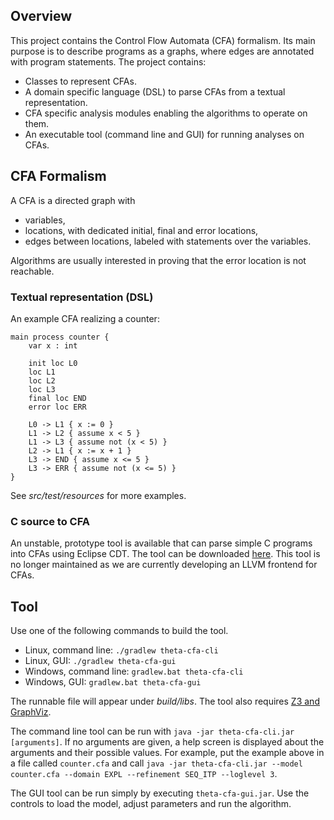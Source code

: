 
## Overview

This project contains the Control Flow Automata (CFA) formalism. Its main purpose is to describe programs as a graphs, where edges are annotated with program statements. The project contains:

* Classes to represent CFAs.
* A domain specific language (DSL) to parse CFAs from a textual representation.
* CFA specific analysis modules enabling the algorithms to operate on them.
* An executable tool (command line and GUI) for running analyses on CFAs.

## CFA Formalism

A CFA is a directed graph with

* variables,
* locations, with dedicated initial, final and error locations,
* edges between locations, labeled with statements over the variables.

Algorithms are usually interested in proving that the error location is not reachable.

### Textual representation (DSL)

An example CFA realizing a counter:

```
main process counter {
    var x : int

    init loc L0
    loc L1
    loc L2
    loc L3
    final loc END
    error loc ERR

    L0 -> L1 { x := 0 }
    L1 -> L2 { assume x < 5 }
    L1 -> L3 { assume not (x < 5) }
    L2 -> L1 { x := x + 1 }
    L3 -> END { assume x <= 5 }
    L3 -> ERR { assume not (x <= 5) }
}
```

See _src/test/resources_ for more examples.

### C source to CFA

An unstable, prototype tool is available that can parse simple C programs into CFAs using Eclipse CDT. The tool can be downloaded [here](http://home.mit.bme.hu/~hajdua/theta/c-to-cfa.jar). This tool is no longer maintained as we are currently developing an LLVM frontend for CFAs.

## Tool

Use one of the following commands to build the tool.

- Linux, command line: `./gradlew theta-cfa-cli`
- Linux, GUI: `./gradlew theta-cfa-gui`
- Windows, command line: `gradlew.bat theta-cfa-cli`
- Windows, GUI: `gradlew.bat theta-cfa-gui`

The runnable file will appear under _build/libs_. The tool also requires [Z3 and GraphViz](../doc/Dependencies.md).

The command line tool can be run with `java -jar theta-cfa-cli.jar [arguments]`. If no arguments are given, a help screen is displayed about the arguments and their possible values. For example, put the example above in a file called `counter.cfa` and call `java -jar theta-cfa-cli.jar --model counter.cfa --domain EXPL --refinement SEQ_ITP --loglevel 3`.

The GUI tool can be run simply by executing `theta-cfa-gui.jar`. Use the controls to load the model, adjust parameters and run the algorithm.
